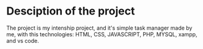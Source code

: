 # Desciption of the project

The project is my intenship project, and it's simple task manager made by me, with this technologies:
HTML, CSS, JAVASCRIPT, PHP, MYSQL, xampp, and vs code.
